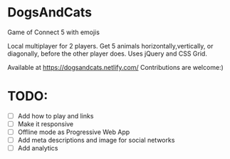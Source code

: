 # DogsAndCats
Game of Connect 5 with emojis

Local multiplayer for 2 players. Get 5 animals horizontally,vertically, or diagonally, before the other player does.
Uses jQuery and CSS Grid.

Available at https://dogsandcats.netlify.com/
Contributions are welcome:)

# TODO:
- [ ] Add how to play and links 
- [ ] Make it responsive
- [ ] Offline mode as Progressive Web App
- [ ] Add meta descriptions and image for social networks
- [ ] Add analytics
